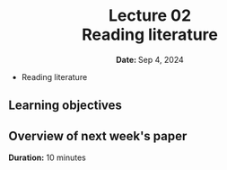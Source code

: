 <h1 align="center">
<b>Lecture 02</b><br>
Reading literature
</h1>
<p align="center"><b>Date: </b>Sep 4, 2024</p>

-  Reading literature

## Learning objectives

## Overview of next week's paper

**Duration:** 10 minutes
